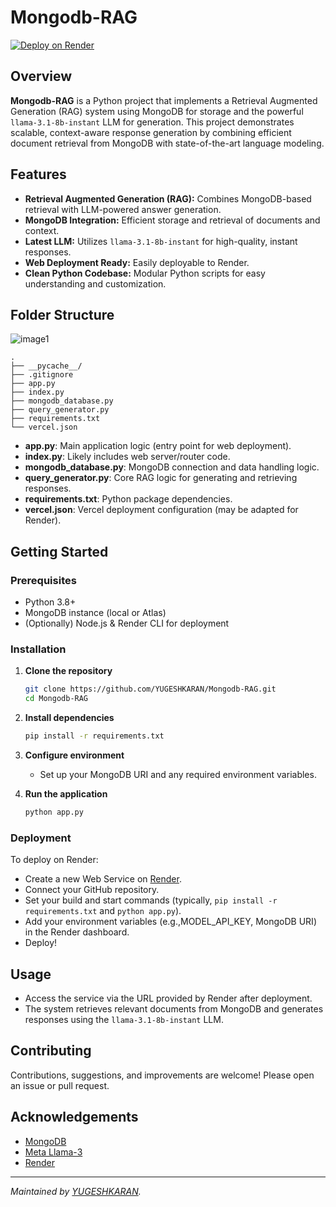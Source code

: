 # Mongodb-RAG

[![Deploy on Render](https://render.com/images/deploy-to-render-button.svg)](https://render.com/)

## Overview

**Mongodb-RAG** is a Python project that implements a Retrieval Augmented Generation (RAG) system using MongoDB for storage and the powerful `llama-3.1-8b-instant` LLM for generation. This project demonstrates scalable, context-aware response generation by combining efficient document retrieval from MongoDB with state-of-the-art language modeling.

## Features

- **Retrieval Augmented Generation (RAG):** Combines MongoDB-based retrieval with LLM-powered answer generation.
- **MongoDB Integration:** Efficient storage and retrieval of documents and context.
- **Latest LLM:** Utilizes `llama-3.1-8b-instant` for high-quality, instant responses.
- **Web Deployment Ready:** Easily deployable to Render.
- **Clean Python Codebase:** Modular Python scripts for easy understanding and customization.

## Folder Structure

![image1](image1)

```
.
├── __pycache__/
├── .gitignore
├── app.py
├── index.py
├── mongodb_database.py
├── query_generator.py
├── requirements.txt
└── vercel.json
```

- **app.py**: Main application logic (entry point for web deployment).
- **index.py**: Likely includes web server/router code.
- **mongodb_database.py**: MongoDB connection and data handling logic.
- **query_generator.py**: Core RAG logic for generating and retrieving responses.
- **requirements.txt**: Python package dependencies.
- **vercel.json**: Vercel deployment configuration (may be adapted for Render).

## Getting Started

### Prerequisites

- Python 3.8+
- MongoDB instance (local or Atlas)
- (Optionally) Node.js & Render CLI for deployment

### Installation

1. **Clone the repository**
   ```bash
   git clone https://github.com/YUGESHKARAN/Mongodb-RAG.git
   cd Mongodb-RAG
   ```

2. **Install dependencies**
   ```bash
   pip install -r requirements.txt
   ```

3. **Configure environment**
   - Set up your MongoDB URI and any required environment variables.

4. **Run the application**
   ```bash
   python app.py
   ```

### Deployment

To deploy on Render:
- Create a new Web Service on [Render](https://render.com/).
- Connect your GitHub repository.
- Set your build and start commands (typically, `pip install -r requirements.txt` and `python app.py`).
- Add your environment variables (e.g.,MODEL_API_KEY, MongoDB URI) in the Render dashboard.
- Deploy!

## Usage

- Access the service via the URL provided by Render after deployment.
- The system retrieves relevant documents from MongoDB and generates responses using the `llama-3.1-8b-instant` LLM.

## Contributing

Contributions, suggestions, and improvements are welcome! Please open an issue or pull request.

## Acknowledgements

- [MongoDB](https://www.mongodb.com/)
- [Meta Llama-3](https://ai.meta.com/llama/)
- [Render](https://render.com/)

---

_Maintained by [YUGESHKARAN](https://github.com/YUGESHKARAN)._
